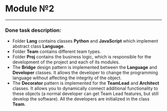 # Module №2
___
### Done task description: 
* Folder __Lang__ contains classes __Python__ and __JavaScript__ whiсh implement abstract class __Language__.
* Folder __Team__ contains different team types.
* Folder __Proj__ contains the business logic, which is responsible for the development of the project and each of its modules.
* The __Bridge__ design pattern is implemented between the __Language__ and __Developer__ classes. It allows the developer to change the programming language without affecting the integrity of the object.
* The __Decorator__ pattern is implemented for the __TeamLead__ and __Architect__ classes. It allows you to dynamically connect additional functionality to these objects (a normal developer can get Team Lead features, but still develop the software). All the developers are initialized in the class __Team__.
